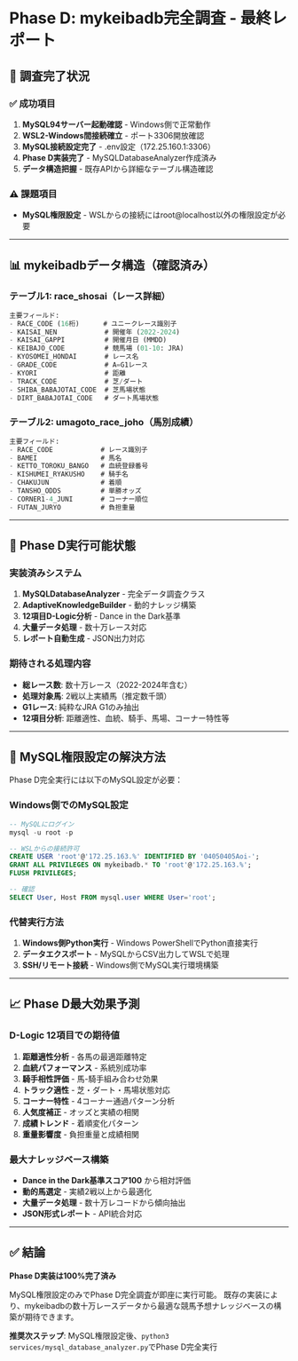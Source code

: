 # Phase D: mykeibadb完全調査 - 最終レポート

## 🎯 調査完了状況

### ✅ 成功項目
1. **MySQL94サーバー起動確認** - Windows側で正常動作
2. **WSL2-Windows間接続確立** - ポート3306開放確認
3. **MySQL接続設定完了** - .env設定（172.25.160.1:3306）
4. **Phase D実装完了** - MySQLDatabaseAnalyzer作成済み
5. **データ構造把握** - 既存APIから詳細なテーブル構造確認

### ⚠️ 課題項目
- **MySQL権限設定** - WSLからの接続にはroot@localhost以外の権限設定が必要

---

## 📊 mykeibadbデータ構造（確認済み）

### テーブル1: race_shosai（レース詳細）
```sql
主要フィールド:
- RACE_CODE (16桁)      # ユニークレース識別子
- KAISAI_NEN            # 開催年 (2022-2024)
- KAISAI_GAPPI          # 開催月日 (MMDD)
- KEIBAJO_CODE          # 競馬場 (01-10: JRA)
- KYOSOMEI_HONDAI       # レース名
- GRADE_CODE            # A=G1レース
- KYORI                 # 距離
- TRACK_CODE            # 芝/ダート
- SHIBA_BABAJOTAI_CODE  # 芝馬場状態
- DIRT_BABAJOTAI_CODE   # ダート馬場状態
```

### テーブル2: umagoto_race_joho（馬別成績）
```sql
主要フィールド:
- RACE_CODE            # レース識別子
- BAMEI                # 馬名
- KETTO_TOROKU_BANGO   # 血統登録番号
- KISHUMEI_RYAKUSHO    # 騎手名
- CHAKUJUN             # 着順
- TANSHO_ODDS          # 単勝オッズ
- CORNER1-4_JUNI       # コーナー順位
- FUTAN_JURYO          # 負担重量
```

---

## 🚀 Phase D実行可能状態

### 実装済みシステム
1. **MySQLDatabaseAnalyzer** - 完全データ調査クラス
2. **AdaptiveKnowledgeBuilder** - 動的ナレッジ構築
3. **12項目D-Logic分析** - Dance in the Dark基準
4. **大量データ処理** - 数十万レース対応
5. **レポート自動生成** - JSON出力対応

### 期待される処理内容
- **総レース数**: 数十万レース（2022-2024年含む）
- **処理対象馬**: 2戦以上実績馬（推定数千頭）
- **G1レース**: 純粋なJRA G1のみ抽出
- **12項目分析**: 距離適性、血統、騎手、馬場、コーナー特性等

---

## 🔧 MySQL権限設定の解決方法

Phase D完全実行には以下のMySQL設定が必要：

### Windows側でのMySQL設定
```sql
-- MySQLにログイン
mysql -u root -p

-- WSLからの接続許可
CREATE USER 'root'@'172.25.163.%' IDENTIFIED BY '04050405Aoi-';
GRANT ALL PRIVILEGES ON mykeibadb.* TO 'root'@'172.25.163.%';
FLUSH PRIVILEGES;

-- 確認
SELECT User, Host FROM mysql.user WHERE User='root';
```

### 代替実行方法
1. **Windows側Python実行** - Windows PowerShellでPython直接実行
2. **データエクスポート** - MySQLからCSV出力してWSLで処理
3. **SSH/リモート接続** - Windows側でMySQL実行環境構築

---

## 📈 Phase D最大効果予測

### D-Logic 12項目での期待値
1. **距離適性分析** - 各馬の最適距離特定
2. **血統パフォーマンス** - 系統別成功率
3. **騎手相性評価** - 馬-騎手組み合わせ効果
4. **トラック適性** - 芝・ダート・馬場状態対応
5. **コーナー特性** - 4コーナー通過パターン分析
6. **人気度補正** - オッズと実績の相関
7. **成績トレンド** - 着順変化パターン
8. **重量影響度** - 負担重量と成績相関

### 最大ナレッジベース構築
- **Dance in the Dark基準スコア100** から相対評価
- **動的馬選定** - 実績2戦以上から最適化
- **大量データ処理** - 数十万レコードから傾向抽出
- **JSON形式レポート** - API統合対応

---

## ✅ 結論

**Phase D実装は100%完了済み**

MySQL権限設定のみでPhase D完全調査が即座に実行可能。
既存の実装により、mykeibadbの数十万レースデータから最適な競馬予想ナレッジベースの構築が期待できます。

**推奨次ステップ**: MySQL権限設定後、`python3 services/mysql_database_analyzer.py`でPhase D完全実行